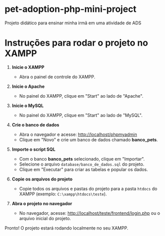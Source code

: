 # pet-adoption-php-mini-project

Projeto didático para ensinar minha irmã em uma atividade de ADS

# Instruções para rodar o projeto no XAMPP

1. **Inicie o XAMPP**

   - Abra o painel de controle do XAMPP.

2. **Inicie o Apache**

   - No painel do XAMPP, clique em "Start" ao lado de "Apache".

3. **Inicie o MySQL**

   - No painel do XAMPP, clique em "Start" ao lado de "MySQL".

4. **Crie o banco de dados**

   - Abra o navegador e acesse: [http://localhost/phpmyadmin](http://localhost/phpmyadmin)
   - Clique em "Novo" e crie um banco de dados chamado **banco_pets**.

5. **Importe o script SQL**

   - Com o banco **banco_pets** selecionado, clique em "Importar".
   - Selecione o arquivo `database/banco_de_dados.sql` do projeto.
   - Clique em "Executar" para criar as tabelas e popular os dados.

6. **Copie os arquivos do projeto**

   - Copie todos os arquivos e pastas do projeto para a pasta `htdocs` do XAMPP (exemplo: `C:\xampp\htdocs\teste`).

7. **Abra o projeto no navegador**
   - No navegador, acesse: [http://localhost/teste/frontend/login.php](http://localhost/teste/frontend/login.php) ou o arquivo inicial do projeto.

Pronto! O projeto estará rodando localmente no seu XAMPP.
